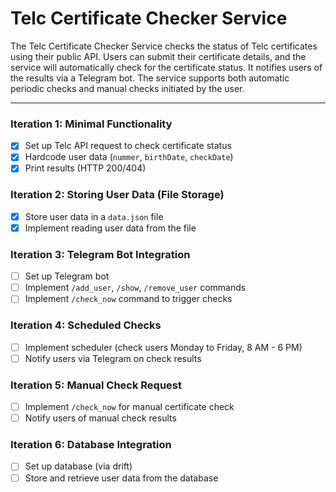 # Telc Certificate Checker Service

The Telc Certificate Checker Service checks the status of Telc certificates using their public API. Users can submit their certificate details, and the service will automatically check for the certificate status. It notifies users of the results via a Telegram bot. The service supports both automatic periodic checks and manual checks initiated by the user.

---

### Iteration 1: Minimal Functionality
- [x] Set up Telc API request to check certificate status
- [x] Hardcode user data (`nummer`, `birthDate`, `checkDate`)
- [x] Print results (HTTP 200/404)

### Iteration 2: Storing User Data (File Storage)
- [x] Store user data in a `data.json` file
- [x] Implement reading user data from the file

### Iteration 3: Telegram Bot Integration
- [ ] Set up Telegram bot
- [ ] Implement `/add_user`, `/show`, `/remove_user` commands
- [ ] Implement `/check_now` command to trigger checks

### Iteration 4: Scheduled Checks
- [ ] Implement scheduler (check users Monday to Friday, 8 AM - 6 PM)
- [ ] Notify users via Telegram on check results

### Iteration 5: Manual Check Request
- [ ] Implement `/check_now` for manual certificate check
- [ ] Notify users of manual check results

### Iteration 6: Database Integration
- [ ] Set up database (via drift)
- [ ] Store and retrieve user data from the database
